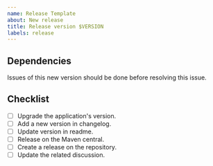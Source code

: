 ```yaml
---
name: Release Template
about: New release
title: Release version $VERSION
labels: release
---
```


## Dependencies

Issues of this new version should be done before resolving this issue.

## Checklist

- [ ] Upgrade the application's version.
- [ ] Add a new version in changelog.
- [ ] Update version in readme.
- [ ] Release on the Maven central.
- [ ] Create a release on the repository.
- [ ] Update the related discussion.
